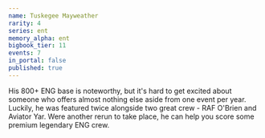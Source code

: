 ```yaml
---
name: Tuskegee Mayweather
rarity: 4
series: ent
memory_alpha: ent
bigbook_tier: 11
events: 7
in_portal: false
published: true
---
```


His 800+ ENG base is noteworthy, but it's hard to get excited about someone who offers almost nothing else aside from one event per year. Luckily, he was featured twice alongside two great crew - RAF O'Brien and Aviator Yar. Were another rerun to take place, he can help you score some premium legendary ENG crew.
